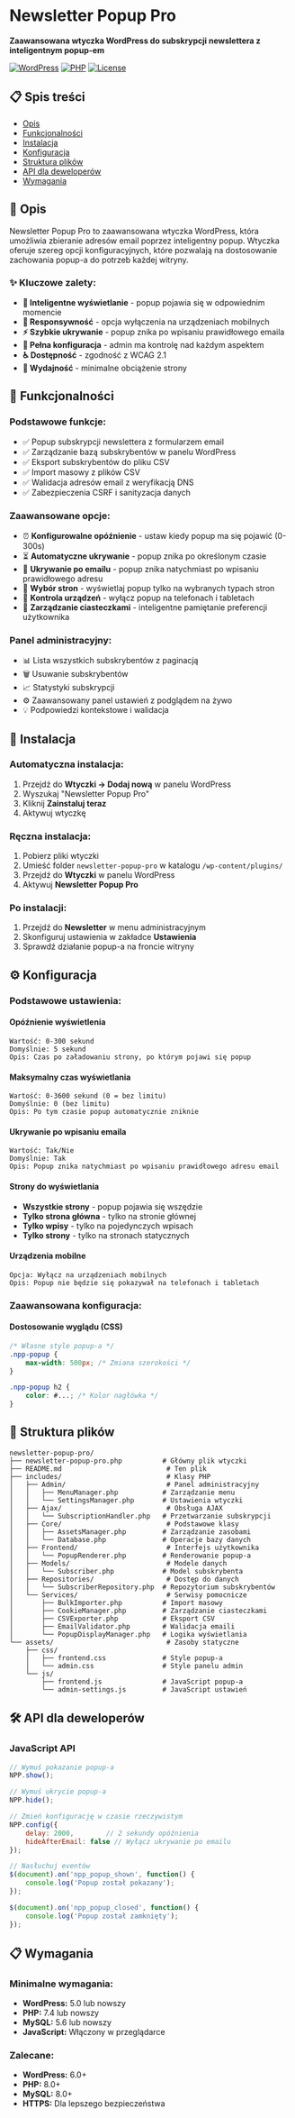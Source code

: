 # Newsletter Popup Pro

**Zaawansowana wtyczka WordPress do subskrypcji newslettera z inteligentnym popup-em**

[![WordPress](https://img.shields.io/badge/WordPress-5.0%2B-blue.svg)](https://wordpress.org/)
[![PHP](https://img.shields.io/badge/PHP-7.4%2B-purple.svg)](https://php.net/)
[![License](https://img.shields.io/badge/License-GPL%20v2-green.svg)](https://www.gnu.org/licenses/gpl-2.0.html)

## 📋 Spis treści

- [Opis](#opis)
- [Funkcjonalności](#funkcjonalności)
- [Instalacja](#instalacja)
- [Konfiguracja](#konfiguracja)
- [Struktura plików](#struktura-plików)
- [API dla deweloperów](#api-dla-deweloperów)
- [Wymagania](#wymagania)

## 📝 Opis

Newsletter Popup Pro to zaawansowana wtyczka WordPress, która umożliwia zbieranie adresów email poprzez inteligentny popup. Wtyczka oferuje szereg opcji konfiguracyjnych, które pozwalają na dostosowanie zachowania popup-a do potrzeb każdej witryny.

### ✨ Kluczowe zalety:

- **🎯 Inteligentne wyświetlanie** - popup pojawia się w odpowiednim momencie
- **📱 Responsywność** - opcja wyłączenia na urządzeniach mobilnych
- **⚡ Szybkie ukrywanie** - popup znika po wpisaniu prawidłowego emaila
- **🔧 Pełna konfiguracja** - admin ma kontrolę nad każdym aspektem
- **♿ Dostępność** - zgodność z WCAG 2.1
- **🚀 Wydajność** - minimalne obciążenie strony

## 🎯 Funkcjonalności

### Podstawowe funkcje:
- ✅ Popup subskrypcji newslettera z formularzem email
- ✅ Zarządzanie bazą subskrybentów w panelu WordPress
- ✅ Eksport subskrybentów do pliku CSV
- ✅ Import masowy z plików CSV
- ✅ Walidacja adresów email z weryfikacją DNS
- ✅ Zabezpieczenia CSRF i sanityzacja danych

### Zaawansowane opcje:
- ⏰ **Konfigurowalne opóźnienie** - ustaw kiedy popup ma się pojawić (0-300s)
- ⏳ **Automatyczne ukrywanie** - popup znika po określonym czasie
- 💌 **Ukrywanie po emailu** - popup znika natychmiast po wpisaniu prawidłowego adresu
- 📍 **Wybór stron** - wyświetlaj popup tylko na wybranych typach stron
- 📱 **Kontrola urządzeń** - wyłącz popup na telefonach i tabletach
- 🍪 **Zarządzanie ciasteczkami** - inteligentne pamiętanie preferencji użytkownika

### Panel administracyjny:
- 📊 Lista wszystkich subskrybentów z paginacją
- 🗑️ Usuwanie subskrybentów
- 📈 Statystyki subskrypcji
- ⚙️ Zaawansowany panel ustawień z podglądem na żywo
- 💡 Podpowiedzi kontekstowe i walidacja

## 🚀 Instalacja

### Automatyczna instalacja:
1. Przejdź do **Wtyczki → Dodaj nową** w panelu WordPress
2. Wyszukaj "Newsletter Popup Pro"
3. Kliknij **Zainstaluj teraz**
4. Aktywuj wtyczkę

### Ręczna instalacja:
1. Pobierz pliki wtyczki
2. Umieść folder `newsletter-popup-pro` w katalogu `/wp-content/plugins/`
3. Przejdź do **Wtyczki** w panelu WordPress
4. Aktywuj **Newsletter Popup Pro**

### Po instalacji:
1. Przejdź do **Newsletter** w menu administracyjnym
2. Skonfiguruj ustawienia w zakładce **Ustawienia**
3. Sprawdź działanie popup-a na froncie witryny

## ⚙️ Konfiguracja

### Podstawowe ustawienia:

#### Opóźnienie wyświetlenia
```
Wartość: 0-300 sekund
Domyślnie: 5 sekund
Opis: Czas po załadowaniu strony, po którym pojawi się popup
```

#### Maksymalny czas wyświetlania
```
Wartość: 0-3600 sekund (0 = bez limitu)
Domyślnie: 0 (bez limitu)
Opis: Po tym czasie popup automatycznie zniknie
```

#### Ukrywanie po wpisaniu emaila
```
Wartość: Tak/Nie
Domyślnie: Tak
Opis: Popup znika natychmiast po wpisaniu prawidłowego adresu email
```

#### Strony do wyświetlania
- **Wszystkie strony** - popup pojawia się wszędzie
- **Tylko strona główna** - tylko na stronie głównej
- **Tylko wpisy** - tylko na pojedynczych wpisach
- **Tylko strony** - tylko na stronach statycznych

#### Urządzenia mobilne
```
Opcja: Wyłącz na urządzeniach mobilnych
Opis: Popup nie będzie się pokazywał na telefonach i tabletach
```

### Zaawansowana konfiguracja:

#### Dostosowanie wyglądu (CSS)
```css
/* Własne style popup-a */
.npp-popup {
    max-width: 500px; /* Zmiana szerokości */
}

.npp-popup h2 {
    color: #...; /* Kolor nagłówka */
}
```

## 📁 Struktura plików

```
newsletter-popup-pro/
├── newsletter-popup-pro.php          # Główny plik wtyczki
├── README.md                          # Ten plik
├── includes/                          # Klasy PHP
│   ├── Admin/                         # Panel administracyjny
│   │   ├── MenuManager.php           # Zarządzanie menu
│   │   └── SettingsManager.php       # Ustawienia wtyczki
│   ├── Ajax/                          # Obsługa AJAX
│   │   └── SubscriptionHandler.php   # Przetwarzanie subskrypcji
│   ├── Core/                          # Podstawowe klasy
│   │   ├── AssetsManager.php         # Zarządzanie zasobami
│   │   └── Database.php              # Operacje bazy danych
│   ├── Frontend/                      # Interfejs użytkownika
│   │   └── PopupRenderer.php         # Renderowanie popup-a
│   ├── Models/                        # Modele danych
│   │   └── Subscriber.php            # Model subskrybenta
│   ├── Repositories/                  # Dostęp do danych
│   │   └── SubscriberRepository.php  # Repozytorium subskrybentów
│   └── Services/                      # Serwisy pomocnicze
│       ├── BulkImporter.php          # Import masowy
│       ├── CookieManager.php         # Zarządzanie ciasteczkami
│       ├── CSVExporter.php           # Eksport CSV
│       ├── EmailValidator.php        # Walidacja emaili
│       └── PopupDisplayManager.php   # Logika wyświetlania
└── assets/                            # Zasoby statyczne
    ├── css/
    │   ├── frontend.css              # Style popup-a
    │   └── admin.css                 # Style panelu admin
    └── js/
        ├── frontend.js               # JavaScript popup-a
        └── admin-settings.js         # JavaScript ustawień
```

## 🛠️ API dla deweloperów

### JavaScript API

```javascript
// Wymuś pokazanie popup-a
NPP.show();

// Wymuś ukrycie popup-a
NPP.hide();

// Zmień konfigurację w czasie rzeczywistym
NPP.config({
    delay: 2000,        // 2 sekundy opóźnienia
    hideAfterEmail: false // Wyłącz ukrywanie po emailu
});

// Nasłuchuj eventów
$(document).on('npp_popup_shown', function() {
    console.log('Popup został pokazany');
});

$(document).on('npp_popup_closed', function() {
    console.log('Popup został zamknięty');
});
```

## 📋 Wymagania

### Minimalne wymagania:
- **WordPress:** 5.0 lub nowszy
- **PHP:** 7.4 lub nowszy
- **MySQL:** 5.6 lub nowszy
- **JavaScript:** Włączony w przeglądarce

### Zalecane:
- **WordPress:** 6.0+
- **PHP:** 8.0+
- **MySQL:** 8.0+
- **HTTPS:** Dla lepszego bezpieczeństwa

